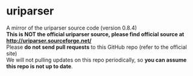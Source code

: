 # uriparser
A mirror of the uriparser source code (version 0.8.4)\
**This is NOT the official uriparser source, please find official source at http://uriparser.sourceforge.net/** \
Please **do not send pull requests** to this GitHub repo (refer to the official site)\
We will not pulling updates on this repo periodically, so **you can assume this repo is not up to date**.
